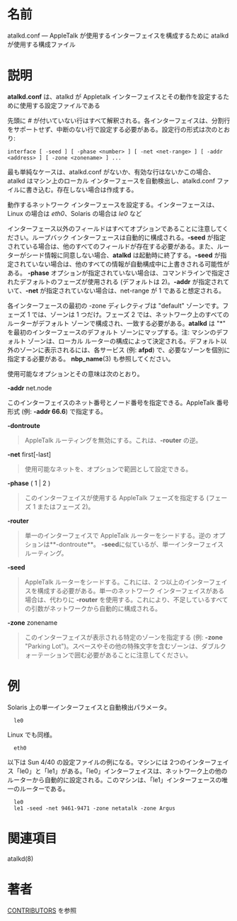 # 名前

atalkd.conf — AppleTalk が使用するインターフェイスを構成するために atalkd が使用する構成ファイル

# 説明

**atalkd.conf** は、atalkd が Appletalk
インターフェイスとその動作を設定するために使用する設定ファイルである

先頭に *\#*
が付いていない行はすべて解釈される。各インターフェイスは、分割行をサポートせず、中断のない行で設定する必要がある。設定行の形式は次のとおり:

    interface [ -seed ] [ -phase <number> ] [ -net <net-range> ] [ -addr <address> ] [ -zone <zonename> ] ...

最も単純なケースは、atalkd.conf がないか、有効な行はないかこの場合、atalkd はマシン上のローカル
インターフェースを自動検出し、atalkd.conf ファイルに書き込む。存在しない場合は作成する。

動作するネットワーク インターフェースを設定する。インターフェースは、Linux の場合は *eth0*、Solaris の場合は *le0* など

インターフェース以外のフィールドはすべてオプションであることに注意してください。ループバック インターフェースは自動的に構成される。**-seed**
が指定されている場合は、他のすべてのフィールドが存在する必要がある。また、ルーターがシード情報に同意しない場合、**atalkd**
は起動時に終了する。**-seed** が指定されていない場合は、他のすべての情報が自動構成中に上書きされる可能性がある。 **-phase**
オプションが指定されていない場合は、コマンドラインで指定されたデフォルトのフェーズが使用される (デフォルトは 2)。**-addr**
が指定されていて、**-net** が指定されていない場合は、net-range が 1 であると想定される。

各インターフェースの最初の -zone ディレクティブは "default" ゾーンです。フェーズ 1 では、ゾーンは 1 つだけ。フェーズ 2
では、ネットワーク上のすべてのルーターがデフォルト ゾーンで構成され、一致する必要がある。**atalkd** は "*"
を最初のインターフェースのデフォルト ゾーンにマップする。注: マシンのデフォルト ゾーンは、ローカル
ルーターの構成によって決定される。デフォルト以外のゾーンに表示されるには、各サービス (例: **afpd**)
で、必要なゾーンを個別に指定する必要がある。 **nbp_name**(3) も参照してください。

使用可能なオプションとその意味は次のとおり。

**-addr** net.node

このインターフェイスのネット番号とノード番号を指定できる。AppleTalk 番号形式 (例: **-addr 66.6**) で指定する。

**-dontroute**

> AppleTalk ルーティングを無効にする。これは、**-router** の逆。

**-net** first[-last]

> 使用可能なネットを、オプションで範囲として設定できる。

**-phase** ( 1 | 2 )

> このインターフェイスが使用する AppleTalk フェーズを指定する (フェーズ 1 またはフェーズ 2)。

**-router**

> 単一のインターフェイスで AppleTalk ルーターをシードする。逆の オプションは**-dontroute**。 **-seed**に似ているが、単一インターフェイス ルーティング。

**-seed**

> AppleTalk ルーターをシードする。これには、2 つ以上のインターフェイスを構成する必要がある。単一のネットワーク インターフェイスがある場合は、代わりに **-router** を使用する。これにより、不足しているすべての引数がネットワークから自動的に構成される。

**-zone** zonename

> このインターフェイスが表示される特定のゾーンを指定する (例: **-zone** "Parking Lot")。スペースやその他の特殊文字を含むゾーンは、ダブルクォーテーションで囲む必要があることに注意してください。

# 例

Solaris 上の単一インターフェイスと自動検出パラメータ。

      le0

Linux でも同様。

      eth0

以下は Sun 4/40 の設定ファイルの例になる。マシンには
2つのインターフェイス「le0」と「le1」がある。「le0」インターフェイスは、ネットワーク上の他のルーターから自動的に設定される。このマシンは、「le1」インターフェースの唯一のルーターである。

      le0
      le1 -seed -net 9461-9471 -zone netatalk -zone Argus

# 関連項目

atalkd(8)

# 著者

[CONTRIBUTORS](https://netatalk.io/contributors) を参照
